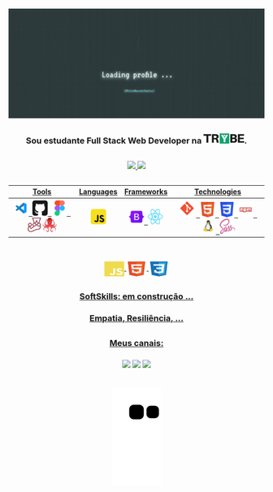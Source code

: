 <h1 align="center"><img src="https://github.com/VitorMarceloSantos/VitorMarceloSantos/blob/main/img/DisplayGit.gif" width="700px"></h1>

<h3 align="center">Sou estudante Full Stack Web Developer na <img src="https://github.com/VitorMarceloSantos/VitorMarceloSantos/blob/main/img/logo_trybe.png" width="80px">.</h3>


##

<div align="center">
	
  <a href="https://github.com/VitorMarceloSantos">
  <img height="180em" src="https://github-readme-stats.vercel.app/api?username=VitorMarceloSantos&show_icons=true&theme=dracula&include_all_commits=true&count_private=true"/>
  <img height="180em" src="https://github-readme-stats.vercel.app/api/top-langs/?username=VitorMarceloSantos&layout=compact&langs_count=7&theme=dracula"/>
</div>
	
##
	
<div id='lojc' align="center">

| Tools  | Languages | Frameworks  | Technologies |  
|---|---|---|---|
|<div id='lojc' align="center"><img src="https://github.com/VitorMarceloSantos/VitorMarceloSantos/blob/main/img/vscode.svg" title="" alt="J" width="30" height="30"/>&nbsp;&nbsp;<img src="https://github.com/VitorMarceloSantos/VitorMarceloSantos/blob/main/img/github.svg" title="" alt="J" width="30" height="30"/>&nbsp;&nbsp;<img src="https://github.com/devicons/devicon/blob/master/icons/figma/figma-original.svg" title="" alt="J" width="30" height="30"/>&nbsp;&nbsp;<img src="https://raw.githubusercontent.com/VitorMarceloSantos/VitorMarceloSantos/main/img/jest.png" title="" alt="J" width="30" height="30"/><img src="https://raw.githubusercontent.com/VitorMarceloSantos/VitorMarceloSantos/main/img/reactTesting.png" title="" alt="J" width="30" height="30"/></div>|<div id='lojc' align="center"><img src="https://github.com/VitorMarceloSantos/VitorMarceloSantos/blob/main/img/javascript.svg" title="" alt="J" width="30" height="30"/></div>|<div id='lojc' align="center"><img src="https://github.com/devicons/devicon/blob/master/icons/bootstrap/bootstrap-original.svg" title="" alt="J" width="30" height="30"/>&nbsp;&nbsp;<img src="https://raw.githubusercontent.com/VitorMarceloSantos/VitorMarceloSantos/main/img/react.png" title="" alt="J" width="30" height="30"/></div>|<div id='lojc' align="center"><img src="https://github.com/VitorMarceloSantos/VitorMarceloSantos/blob/main/img/git.svg" title="" alt="J" width="35" height="35"/>&nbsp;&nbsp;<img src="https://github.com/VitorMarceloSantos/VitorMarceloSantos/blob/main/img/html.svg" title="" alt="J" width="30" height="30"/>&nbsp;&nbsp;<img src="https://github.com/VitorMarceloSantos/VitorMarceloSantos/blob/main/img/css.svg" title="" alt="J" width="30" height="30"/>&nbsp;&nbsp;<img src="https://github.com/VitorMarceloSantos/VitorMarceloSantos/blob/main/img/npm.svg" title="" alt="J" width="30" height="30"/>&nbsp;&nbsp;<img src="https://github.com/VitorMarceloSantos/VitorMarceloSantos/blob/main/img/linux.svg" title="" alt="J" width="30" height="30"/>&nbsp;&nbsp;<img src="https://raw.githubusercontent.com/VitorMarceloSantos/VitorMarceloSantos/main/img/sass.png" title="" alt="J" width="30" height="30"/></div></div>| 

## 
	
<div style="display: inline_block"><br>
  <img align="center" alt="Vitor-Js" height="30" width="40" src="https://raw.githubusercontent.com/devicons/devicon/master/icons/javascript/javascript-plain.svg">
  <img align="center" alt="Vitor-HTML" height="30" width="40" src="https://raw.githubusercontent.com/devicons/devicon/master/icons/html5/html5-original.svg">
  <img align="center" alt="Vitor-CSS" height="30" width="40" src="https://raw.githubusercontent.com/devicons/devicon/master/icons/css3/css3-original.svg">
</div>
	
  ##
	
 <div>
	<h3 align="center">SoftSkills: em construção ...<h3>
	<p align="center">Empatia, Resiliência, ...<p>
</div>
		
##

<h3 align="center">Meus canais:<h3>		
<div> 
  <a href="https://www.instagram.com/vitor_marcelo_santos/" target="_blank"><img src="https://img.shields.io/badge/-Instagram-%23E4405F?style=for-the-badge&logo=instagram&logoColor=white" target="_blank"></a>
  <a href = "mailto:vitor.marcelo2009@hotmail.com"><img src="https://img.shields.io/badge/-Gmail-%23333?style=for-the-badge&logo=gmail&logoColor=white" target="_blank"></a>
  <a href="https://www.linkedin.com/in/vitor-marcelo-santos/" target="_blank"><img src="https://img.shields.io/badge/-LinkedIn-%230077B5?style=for-the-badge&logo=linkedin&logoColor=white" target="_blank"></a> 
	
##
	
![Snake animation](https://github.com/VitorMarceloSantos/VitorMarceloSantos/blob/output/github-contribution-grid-snake.svg)

  
</div>
